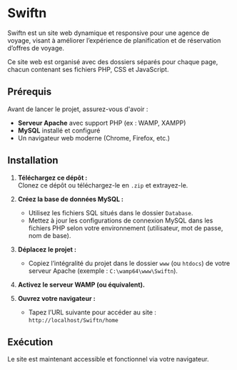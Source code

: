 # Swiftn

Swiftn est un site web dynamique et responsive pour une agence de voyage, visant à améliorer l’expérience de planification et de réservation d’offres de voyage.

Ce site web est organisé avec des dossiers séparés pour chaque page, chacun contenant ses fichiers PHP, CSS et JavaScript.

## Prérequis

Avant de lancer le projet, assurez-vous d'avoir :

- **Serveur Apache** avec support PHP (ex : WAMP, XAMPP)
- **MySQL** installé et configuré
- Un navigateur web moderne (Chrome, Firefox, etc.)

## Installation

1. **Téléchargez ce dépôt :**  
   Clonez ce dépôt ou téléchargez-le en `.zip` et extrayez-le.

2. **Créez la base de données MySQL :**  
   - Utilisez les fichiers SQL situés dans le dossier `Database`.  
   - Mettez à jour les configurations de connexion MySQL dans les fichiers PHP selon votre environnement (utilisateur, mot de passe, nom de base).

3. **Déplacez le projet :**  
   - Copiez l’intégralité du projet dans le dossier `www` (ou `htdocs`) de votre serveur Apache (exemple : `C:\wamp64\www\Swiftn`).

4. **Activez le serveur WAMP (ou équivalent).**

5. **Ouvrez votre navigateur :**  
   - Tapez l’URL suivante pour accéder au site :  
     `http://localhost/Swiftn/home`

## Exécution

Le site est maintenant accessible et fonctionnel via votre navigateur.
